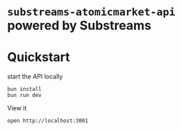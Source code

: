 # `substreams-atomicmarket-api` powered by **Substreams**

# Quickstart
start the API locally
```
bun install
bun run dev
```
View it
```
open http://localhost:3001
```
